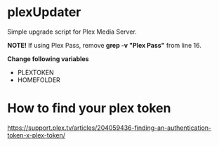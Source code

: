 # plexUpdater
Simple upgrade script for Plex Media Server.

**NOTE!** If using Plex Pass, remove **grep -v "Plex Pass"** from line 16.

**Change following variables**
* PLEXTOKEN
* HOMEFOLDER

# How to find your plex token
https://support.plex.tv/articles/204059436-finding-an-authentication-token-x-plex-token/
